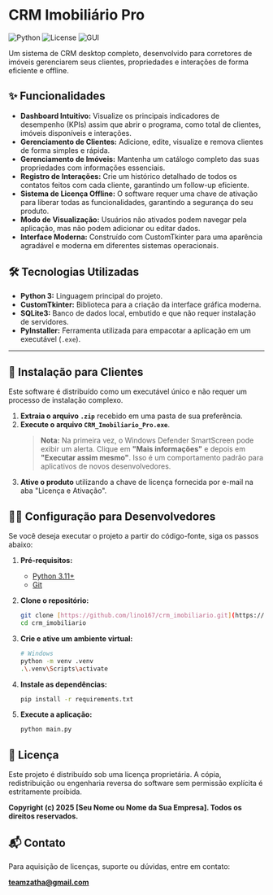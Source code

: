 # CRM Imobiliário Pro

![Python](https://img.shields.io/badge/Python-3.11%2B-blue?style=for-the-badge&logo=python)
![License](https://img.shields.io/badge/License-Proprietary-red?style=for-the-badge)
![GUI](https://img.shields.io/badge/GUI-CustomTkinter-green?style=for-the-badge)

Um sistema de CRM desktop completo, desenvolvido para corretores de imóveis gerenciarem seus clientes, propriedades e interações de forma eficiente e offline.

## ✨ Funcionalidades

- **Dashboard Intuitivo:** Visualize os principais indicadores de desempenho (KPIs) assim que abrir o programa, como total de clientes, imóveis disponíveis e interações.
- **Gerenciamento de Clientes:** Adicione, edite, visualize e remova clientes de forma simples e rápida.
- **Gerenciamento de Imóveis:** Mantenha um catálogo completo das suas propriedades com informações essenciais.
- **Registro de Interações:** Crie um histórico detalhado de todos os contatos feitos com cada cliente, garantindo um follow-up eficiente.
- **Sistema de Licença Offline:** O software requer uma chave de ativação para liberar todas as funcionalidades, garantindo a segurança do seu produto.
- **Modo de Visualização:** Usuários não ativados podem navegar pela aplicação, mas não podem adicionar ou editar dados.
- **Interface Moderna:** Construído com CustomTkinter para uma aparência agradável e moderna em diferentes sistemas operacionais.

## 🛠️ Tecnologias Utilizadas

- **Python 3:** Linguagem principal do projeto.
- **CustomTkinter:** Biblioteca para a criação da interface gráfica moderna.
- **SQLite3:** Banco de dados local, embutido e que não requer instalação de servidores.
- **PyInstaller:** Ferramenta utilizada para empacotar a aplicação em um executável (`.exe`).

---

## 🚀 Instalação para Clientes

Este software é distribuído como um executável único e não requer um processo de instalação complexo.

1.  **Extraia o arquivo `.zip`** recebido em uma pasta de sua preferência.
2.  **Execute o arquivo `CRM_Imobiliario_Pro.exe`**.
    > **Nota:** Na primeira vez, o Windows Defender SmartScreen pode exibir um alerta. Clique em **"Mais informações"** e depois em **"Executar assim mesmo"**. Isso é um comportamento padrão para aplicativos de novos desenvolvedores.
3.  **Ative o produto** utilizando a chave de licença fornecida por e-mail na aba "Licença e Ativação".

## 👨‍💻 Configuração para Desenvolvedores

Se você deseja executar o projeto a partir do código-fonte, siga os passos abaixo:

1.  **Pré-requisitos:**
    - [Python 3.11+](https://www.python.org/downloads/)
    - [Git](https://git-scm.com/downloads/)

2.  **Clone o repositório:**
    ```bash
    git clone [https://github.com/lino167/crm_imobiliario.git](https://github.com/lino167/crm_imobiliario.git)
    cd crm_imobiliario
    ```

3.  **Crie e ative um ambiente virtual:**
    ```bash
    # Windows
    python -m venv .venv
    .\.venv\Scripts\activate
    ```

4.  **Instale as dependências:**
    ```bash
    pip install -r requirements.txt
    ```

5.  **Execute a aplicação:**
    ```bash
    python main.py
    ```

## 📄 Licença

Este projeto é distribuído sob uma licença proprietária. A cópia, redistribuição ou engenharia reversa do software sem permissão explícita é estritamente proibida.

**Copyright (c) 2025 [Seu Nome ou Nome da Sua Empresa]. Todos os direitos reservados.**

## 📬 Contato

Para aquisição de licenças, suporte ou dúvidas, entre em contato:

**teamzatha@gmail.com**

